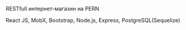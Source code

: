 RESTfull интернет-магазин на PERN

React JS, MobX, Bootstrap, Node.js, Express, PostgreSQL(Sequelize)
